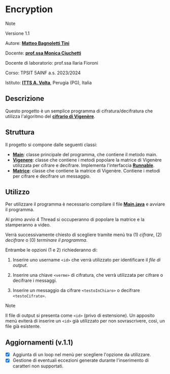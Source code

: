 # Encryption

> [!NOTE]
> Versione 1.1
> 
> Autore: [**Matteo Bagnoletti Tini**](https://github.com/matbagnoletti)
> 
> Docente: [**prof.ssa Monica Ciuchetti**](https://github.com/mciuchetti)
> 
> Docente di laboratorio: prof.ssa Ilaria Fioroni
> 
> Corso: TPSIT 5AINF a.s. 2023/2024
> 
> Istituto: [**ITTS A. Volta**](https://www.avoltapg.edu.it/), Perugia (PG), Italia

## Descrizione
Questo progetto è un semplice programma di cifratura/decifratura che utilizza l'algoritmo del [**cifrario di Vigenère**](https://it.wikipedia.org/wiki/Cifrario_di_Vigen%C3%A8re).

## Struttura
Il progetto si compone dalle seguenti classi:
- [**Main**](Main.java): classe principale del programma, che contiene il metodo main.
- [**Vigenere**](Vigenere.java): classe che contiene i metodi popolare la matrice di Vigenère utilizzata per cifrare e decifrare. Implementa l'interfaccia [**Runnable**](https://docs.oracle.com/javase/8/docs/api/java/lang/Runnable.html).
- [**Matrice**](Matrice.java): classe che contiene la matrice di Vigenère. Contiene i metodi per cifrare e decifrare un messaggio.

## Utilizzo
Per utilizzare il programma è necessario compilare il file [**Main.java**](Main.java) e avviare il programma.

Al primo avvio 4 Thread si occuperanno di popolare la matrice e la stamperanno a video.

Verrà successivamente chiesto di scegliere tramite menù tra (1) *cifrare*, (2) *decifrare* o (0) *terminare il programma*.

Entrambe le opzioni (1 e 2) richiederanno di:

1. Inserire uno username `<id>` che verrà utilizzato per identificare il *file di output*.

2. Inserire una chiave `<verme>` di cifratura, che verrà utilizzata per cifrare o decifrare i messaggi.

3. Inserire un messaggio da cifrare `<testoInChiaro>` o decifrare `<testoCifrato>`.

> [!NOTE]
> Il file di output si presenta come `<id>` (privo di estensione). Un apposito menù eviterà di inserire un `<id>` già utilizzato per non sovrascrivere, così, un file già esistente.

## Aggiornamenti (v.1.1)

- [x] Aggiunta di un loop nel menù per scegliere l'opzione da utilizzare.
- [x] Gestione di eventuali eccezioni generate durante l'inserimento di caratteri non supportati.